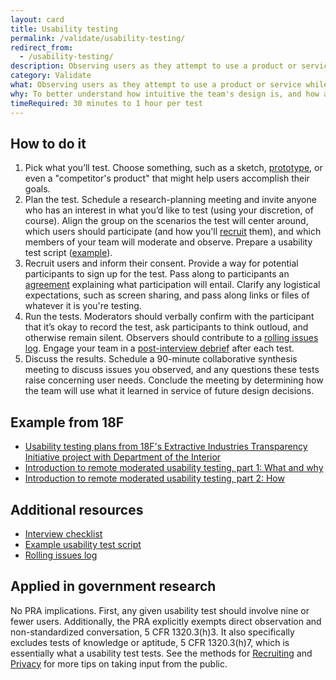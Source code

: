 ```yaml
---
layout: card
title: Usability testing
permalink: /validate/usability-testing/
redirect_from:
  - /usability-testing/
description: Observing users as they attempt to use a product or service while thinking out loud.
category: Validate
what: Observing users as they attempt to use a product or service while thinking out loud.
why: To better understand how intuitive the team's design is, and how adaptable it is to meeting user needs.
timeRequired: 30 minutes to 1 hour per test
---
```


## How to do it

1. Pick what you’ll test. Choose something, such as a sketch, [prototype](/prototyping/), or even a "competitor's product" that might help users accomplish their goals.
1. Plan the test. Schedule a research-planning meeting and invite anyone who has an interest in what you’d like to test (using your discretion, of course). Align the group on the scenarios the test will center around, which users should participate (and how you'll [recruit](/recruiting/) them), and which members of your team will moderate and observe. Prepare a usability test script ([example](/usability-test-script/)).
1. Recruit users and inform their consent. Provide a way for potential participants to sign up for the test. Pass along to participants an [agreement](/participant-agreement/) explaining what participation will entail. Clarify any logistical expectations, such as screen sharing, and pass along links or files of whatever it is you're testing.
1. Run the tests. Moderators should verbally confirm with the participant that it’s okay to record the test, ask participants to think outloud, and otherwise remain silent. Observers should contribute to a [rolling issues log](/rolling-issues-log/). Engage your team in a [post-interview debrief](/interview-debrief/) after each test.
1. Discuss the results. Schedule a 90-minute collaborative synthesis meeting to discuss issues you observed, and any questions these tests raise concerning user needs. Conclude the meeting by determining how the team will use what it learned in service of future design decisions.

<section class="method--section method--section--18f-example" markdown="1" >

## Example from 18F

- [Usability testing plans from 18F's Extractive Industries Transparency Initiative project with Department of the Interior](https://github.com/18F/doi-extractives-data/tree/research/research)
- [Introduction to remote moderated usability testing, part 1&#58; What and why](https://18f.gsa.gov/2018/11/14/introduction-to-remote-moderated-usability-testing-part-1/)
- [Introduction to remote moderated usability testing, part 2&#58; How](https://18f.gsa.gov/2018/11/20/introduction-to-remote-moderated-usability-testing-part-2-how/)


</section>

<section class="method--section method--section--additional-resources" markdown="1">

## Additional resources

- [Interview checklist](/interview-checklist/)
- [Example usability test script](/usability-test-script/)
- [Rolling issues log](/rolling-issues-log/)

</section>

<section class="method--section method--section--government-considerations" markdown="1" >

## Applied in government research

No PRA implications. First, any given usability test should involve nine or fewer users. Additionally, the PRA explicitly exempts direct observation and non-standardized conversation, 5 CFR 1320.3(h)3. It also specifically excludes tests of knowledge or aptitude, 5 CFR 1320.3(h)7, which is essentially what a usability test tests. See the methods for [Recruiting](/recruiting/) and [Privacy](/privacy/) for more tips on taking input from the public.
</section>
